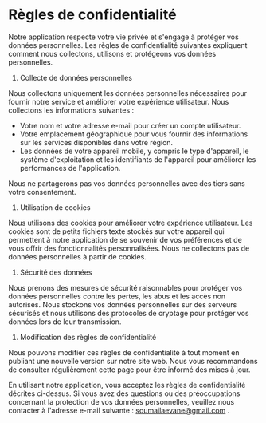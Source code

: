 # Règles de confidentialité

Notre application respecte votre vie privée et s'engage à protéger vos données personnelles. Les règles de confidentialité suivantes expliquent comment nous collectons, utilisons et protégeons vos données personnelles.

1. Collecte de données personnelles

Nous collectons uniquement les données personnelles nécessaires pour fournir notre service et améliorer votre expérience utilisateur. Nous collectons les informations suivantes :

- Votre nom et votre adresse e-mail pour créer un compte utilisateur.
- Votre emplacement géographique pour vous fournir des informations sur les services disponibles dans votre région.
- Les données de votre appareil mobile, y compris le type d'appareil, le système d'exploitation et les identifiants de l'appareil pour améliorer les performances de l'application.

Nous ne partagerons pas vos données personnelles avec des tiers sans votre consentement.

1. Utilisation de cookies

Nous utilisons des cookies pour améliorer votre expérience utilisateur. Les cookies sont de petits fichiers texte stockés sur votre appareil qui permettent à notre application de se souvenir de vos préférences et de vous offrir des fonctionnalités personnalisées. Nous ne collectons pas de données personnelles à partir de cookies.

1. Sécurité des données

Nous prenons des mesures de sécurité raisonnables pour protéger vos données personnelles contre les pertes, les abus et les accès non autorisés. Nous stockons vos données personnelles sur des serveurs sécurisés et nous utilisons des protocoles de cryptage pour protéger vos données lors de leur transmission.

1. Modification des règles de confidentialité

Nous pouvons modifier ces règles de confidentialité à tout moment en publiant une nouvelle version sur notre site web. Nous vous recommandons de consulter régulièrement cette page pour être informé des mises à jour.

En utilisant notre application, vous acceptez les règles de confidentialité décrites ci-dessus. Si vous avez des questions ou des préoccupations concernant la protection de vos données personnelles, veuillez nous contacter à l'adresse e-mail suivante : soumailaevane@gmail.com .
